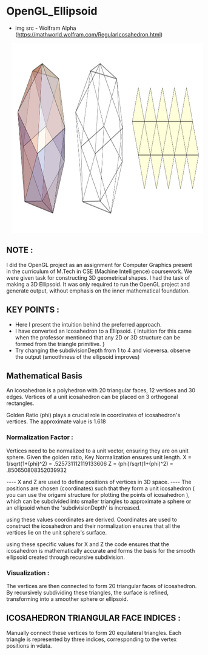 # OpenGL_Ellipsoid

* img src - Wolfram Alpha (https://mathworld.wolfram.com/RegularIcosahedron.html)
<p>
<img src = "https://raw.githubusercontent.com/anikkcah/OpenGL_Ellipsoid/master/icosahedron.jpg" width="900" height="500" hspace="15">
</p>


## NOTE :
I did the OpenGL project as an assignment for Computer Graphics present in the curriculum of M.Tech in CSE (Machine Intelligence) coursework.
We were given task for constructing 3D geometrical shapes.
I had the task of making a 3D Ellipsoid.
It was only required to run the OpenGL project and generate output, without emphasis on the inner mathematical foundation.

## KEY POINTS :
- Here I present the intuition behind the preferred approach.
- I have converted an Icosahedron to a Ellipsoid.
{ Intuition for this came when the professor mentioned that any 2D or 3D structure can be formed from the triangle primitive. }
- Try changing the subdivisionDepth from 1 to 4 and viceversa. observe the output (smoothness of the ellipsoid improves)


## Mathematical Basis

An icosahedron is a polyhedron with 20 triangular faces, 12 vertices and 30 edges.
Vertices of a unit icosahedron can be placed on 3 orthogonal rectangles.

Golden Ratio (phi) plays a crucial role in coordinates of icosahedron's vertices.
The approximate value is 1.618

### Normalization Factor :
Vertices need to be normalized to a unit vector, ensuring they are on unit sphere.
Given the golden ratio,
Key Normalization ensures unit length.
X = 1/sqrt(1+(phi)^2) = .525731112119133606
Z = (phi)/sqrt(1+(phi)^2) = .850650808352039932


---- X and Z are used to define positions of vertices in 3D space.
---- The positions are chosen (coordinates) such that they form a unit icosahedron ( you can use the origami structure for plotting the points of icosahedron ),
     which can be subdivided into smaller triangles to approximate a sphere or an ellipsoid when the 'subdivisionDepth' is increased.


using these values coordinates are derived.
Coordinates are used to construct the icosahedron and their normalization ensures that all the vertices lie on the unit sphere's surface.

using these specific values for X and Z the code ensures that the icosahedron is mathematically accurate and forms the basis for the smooth ellipsoid created through recursive subdivision.


### Visualization :
The vertices are then connected to form 20 triangular faces of icosahedron.
By recursively subdividing these triangles, the surface is refined, transforming into a smoother sphere or ellipsoid.
 
## ICOSAHEDRON TRIANGULAR FACE INDICES :
Manually connect these vertices to form 20 equilateral triangles. Each triangle is represented by three indices, corresponding to the vertex positions in vdata.
